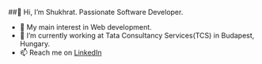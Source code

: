 ##👋 Hi, I’m Shukhrat. Passionate Software Developer.
- 👀 My main interest in Web development.
- 🌱 I’m currently working at Tata Consultancy Services(TCS) in Budapest, Hungary.
- 📫 Reach me on [LinkedIn](https://www.linkedin.com/in/shukhrat-tojiev/)

<!---
shukhratojiev/shukhratojiev is a ✨ special ✨ repository because its `README.md` (this file) appears on your GitHub profile.
You can click the Preview link to take a look at your changes.
--->
